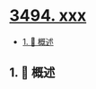 # [3494. xxx](https://github.com/Tdahuyou/TNotes.leetcode/tree/main/notes/3494.%20xxx)

<!-- region:toc -->

- [1. 📝 概述](#1--概述)

<!-- endregion:toc -->

## 1. 📝 概述
